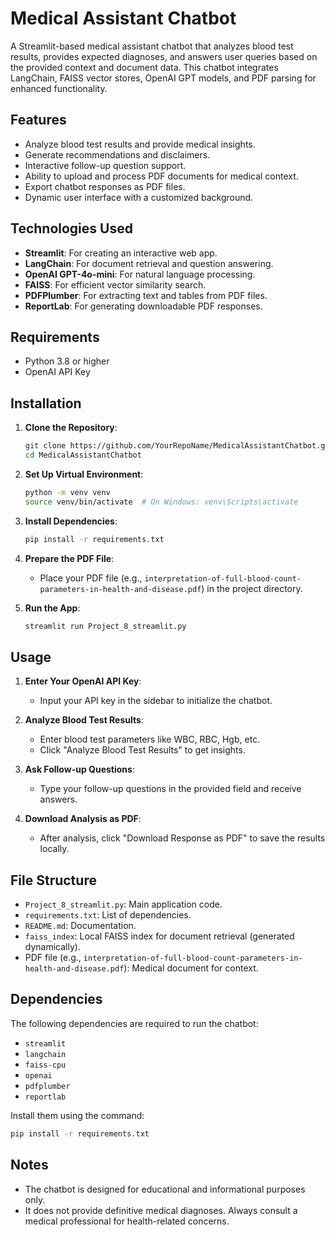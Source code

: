 
# Medical Assistant Chatbot

A Streamlit-based medical assistant chatbot that analyzes blood test results, provides expected diagnoses, and answers user queries based on the provided context and document data. This chatbot integrates LangChain, FAISS vector stores, OpenAI GPT models, and PDF parsing for enhanced functionality.

## Features

- Analyze blood test results and provide medical insights.
- Generate recommendations and disclaimers.
- Interactive follow-up question support.
- Ability to upload and process PDF documents for medical context.
- Export chatbot responses as PDF files.
- Dynamic user interface with a customized background.

## Technologies Used

- **Streamlit**: For creating an interactive web app.
- **LangChain**: For document retrieval and question answering.
- **OpenAI GPT-4o-mini**: For natural language processing.
- **FAISS**: For efficient vector similarity search.
- **PDFPlumber**: For extracting text and tables from PDF files.
- **ReportLab**: For generating downloadable PDF responses.

## Requirements

- Python 3.8 or higher
- OpenAI API Key

## Installation

1. **Clone the Repository**:
   ```bash
   git clone https://github.com/YourRepoName/MedicalAssistantChatbot.git
   cd MedicalAssistantChatbot
   ```

2. **Set Up Virtual Environment**:
   ```bash
   python -m venv venv
   source venv/bin/activate  # On Windows: venv\Scripts\activate
   ```

3. **Install Dependencies**:
   ```bash
   pip install -r requirements.txt
   ```

4. **Prepare the PDF File**:
   - Place your PDF file (e.g., `interpretation-of-full-blood-count-parameters-in-health-and-disease.pdf`) in the project directory.

5. **Run the App**:
   ```bash
   streamlit run Project_8_streamlit.py
   ```

## Usage

1. **Enter Your OpenAI API Key**:
   - Input your API key in the sidebar to initialize the chatbot.

2. **Analyze Blood Test Results**:
   - Enter blood test parameters like WBC, RBC, Hgb, etc.
   - Click "Analyze Blood Test Results" to get insights.

3. **Ask Follow-up Questions**:
   - Type your follow-up questions in the provided field and receive answers.

4. **Download Analysis as PDF**:
   - After analysis, click "Download Response as PDF" to save the results locally.

## File Structure

- `Project_8_streamlit.py`: Main application code.
- `requirements.txt`: List of dependencies.
- `README.md`: Documentation.
- `faiss_index`: Local FAISS index for document retrieval (generated dynamically).
- PDF file (e.g., `interpretation-of-full-blood-count-parameters-in-health-and-disease.pdf`): Medical document for context.

## Dependencies

The following dependencies are required to run the chatbot:

- `streamlit`
- `langchain`
- `faiss-cpu`
- `openai`
- `pdfplumber`
- `reportlab`

Install them using the command:
```bash
pip install -r requirements.txt
```

## Notes

- The chatbot is designed for educational and informational purposes only.
- It does not provide definitive medical diagnoses. Always consult a medical professional for health-related concerns.


